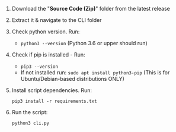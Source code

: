 1. Download the "**Source Code (Zip)**" folder from the latest release
2. Extract it & navigate to the CLI folder
3. Check python version. Run:

    * `python3 --version` (Python 3.6 or upper should run)

4. Check if pip is installed - Run:

    * `pip3 --version`
    * If not installed run: `sudo apt install python3-pip` (This is for Ubuntu/Debian-based distributions ONLY)

5. Install script dependencies. Run:

    `pip3 install -r requirements.txt`

6. Run the script:

    `python3 cli.py`
